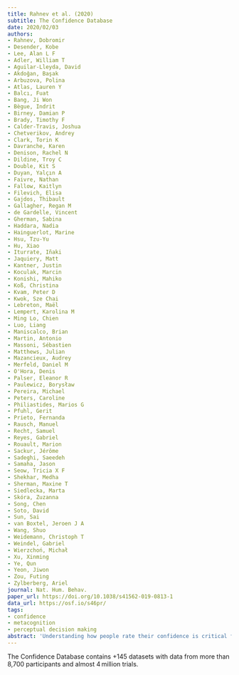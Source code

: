 ```yaml
---
title: Rahnev et al. (2020)
subtitle: The Confidence Database
date: 2020/02/03
authors:
- Rahnev, Dobromir
- Desender, Kobe
- Lee, Alan L F
- Adler, William T
- Aguilar-Lleyda, David
- Akdoğan, Başak
- Arbuzova, Polina
- Atlas, Lauren Y
- Balcı, Fuat
- Bang, Ji Won
- Bègue, Indrit
- Birney, Damian P
- Brady, Timothy F
- Calder-Travis, Joshua
- Chetverikov, Andrey
- Clark, Torin K
- Davranche, Karen
- Denison, Rachel N
- Dildine, Troy C
- Double, Kit S
- Duyan, Yalçın A
- Faivre, Nathan
- Fallow, Kaitlyn
- Filevich, Elisa
- Gajdos, Thibault
- Gallagher, Regan M
- de Gardelle, Vincent
- Gherman, Sabina
- Haddara, Nadia
- Hainguerlot, Marine
- Hsu, Tzu-Yu
- Hu, Xiao
- Iturrate, Iñaki
- Jaquiery, Matt
- Kantner, Justin
- Koculak, Marcin
- Konishi, Mahiko
- Koß, Christina
- Kvam, Peter D
- Kwok, Sze Chai
- Lebreton, Maël
- Lempert, Karolina M
- Ming Lo, Chien
- Luo, Liang
- Maniscalco, Brian
- Martin, Antonio
- Massoni, Sébastien
- Matthews, Julian
- Mazancieux, Audrey
- Merfeld, Daniel M
- O'Hora, Denis
- Palser, Eleanor R
- Paulewicz, Borysław
- Pereira, Michael
- Peters, Caroline
- Philiastides, Marios G
- Pfuhl, Gerit
- Prieto, Fernanda
- Rausch, Manuel
- Recht, Samuel
- Reyes, Gabriel
- Rouault, Marion
- Sackur, Jérôme
- Sadeghi, Saeedeh
- Samaha, Jason
- Seow, Tricia X F
- Shekhar, Medha
- Sherman, Maxine T
- Siedlecka, Marta
- Skóra, Zuzanna
- Song, Chen
- Soto, David
- Sun, Sai
- van Boxtel, Jeroen J A
- Wang, Shuo
- Weidemann, Christoph T
- Weindel, Gabriel
- Wierzchoń, Michał
- Xu, Xinming
- Ye, Qun
- Yeon, Jiwon
- Zou, Futing
- Zylberberg, Ariel
journal: Nat. Hum. Behav.
paper_url: https://doi.org/10.1038/s41562-019-0813-1
data_url: https://osf.io/s46pr/
tags:
- confidence
- metacognition
- perceptual decision making
abstract: 'Understanding how people rate their confidence is critical for the characterization of a wide range of perceptual, memory, motor and cognitive processes. To enable the continued exploration of these processes, we created a large database of confidence studies spanning a broad set of paradigms, participant populations and fields of study. The data from each study are structured in a common, easy-to-use format that can be easily imported and analysed using multiple software packages. Each dataset is accompanied by an explanation regarding the nature of the collected data. At the time of publication, the Confidence Database (which is available at https://osf.io/s46pr/) contained 145 datasets with data from more than 8,700 participants and almost 4 million trials. The database will remain open for new submissions indefinitely and is expected to continue to grow. Here we show the usefulness of this large collection of datasets in four different analyses that provide precise estimations of several foundational confidence-related effects.'
---
```

The Confidence Database contains +145 datasets with data from more than 8,700 participants and almost 4 million trials.
